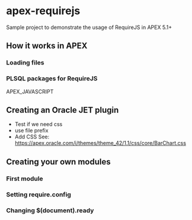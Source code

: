 # apex-requirejs
Sample project to demonstrate the usage of RequireJS in APEX 5.1+

## How it works in APEX

### Loading files



### PLSQL packages for RequireJS

APEX_JAVASCRIPT

### 

### 

## Creating an Oracle JET plugin


- Test if we need css
- use file prefix
- Add CSS See: https://apex.oracle.com/i/themes/theme_42/1.1/css/core/BarChart.css

## Creating your own modules

### First module

### Setting require.config

### Changing $(document).ready





